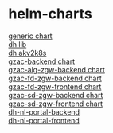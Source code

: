 # helm-charts
[generic chart](charts/generic/)\
[dh lib](charts/dh-lib/)\
[dh akv2k8s](charts/dh-akv2k8s/)\
[gzac-backend chart](charts/gzac-backend/)\
[gzac-alg-zgw-backend chart](charts/gzac-alg-zgw-backend/)\
[gzac-fd-zgw-backend chart](charts/gzac-fd-zgw-backend/)\
[gzac-fd-zgw-frontend chart](charts/gzac-fd-zgw-frontend/)\
[gzac-sd-zgw-backend chart](charts/gzac-sd-zgw-backend/)\
[gzac-sd-zgw-frontend chart](charts/gzac-sd-zgw-frontend/)\
[dh-nl-portal-backend](charts/dh-nl-portal-backend/)\
[dh-nl-portal-frontend](charts/dh-nl-portal-frontend/)